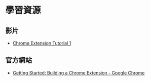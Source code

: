 # 學習資源

## 影片
* [Chrome Extension Tutorial 1](https://www.youtube.com/watch?v=jyhu42WSC6Y&list=PLYxzS__5yYQlWil-vQ-y7NR902ovyq1Xi)


## 官方網站
* [Getting Started: Building a Chrome Extension - Google Chrome](https://developer.chrome.com/extensions/getstarted)